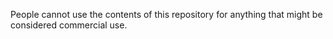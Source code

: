 People cannot use the contents of this repository for anything that might be considered commercial use.
